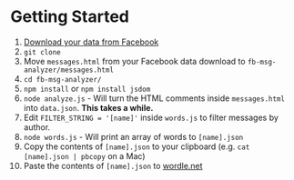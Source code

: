 # Getting Started

1. [Download your data from Facebook](https://www.facebook.com/help/212802592074644/)
2. `git clone`
3. Move `messages.html` from your Facebook data download to `fb-msg-analyzer/messages.html`
4. `cd fb-msg-analyzer/`
5. `npm install` or `npm install jsdom`
6. `node analyze.js` - Will turn the HTML comments inside `messages.html` into `data.json`. **This takes a while.**
7. Edit `FILTER_STRING = '[name]'` inside `words.js` to filter messages by author.
8. `node words.js` - Will print an array of words to `[name].json`
9. Copy the contents of `[name].json` to your clipboard (e.g. `cat [name].json | pbcopy` on a Mac)
10. Paste the contents of `[name].json` to [wordle.net](http://www.wordle.net/)